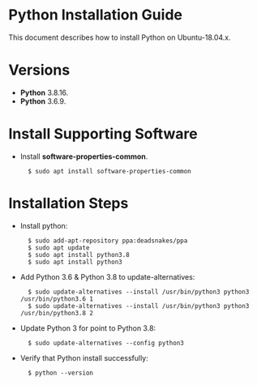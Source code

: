 Python Installation Guide
========================

This document describes how to install Python on Ubuntu-18.04.x.

# Versions

- **Python** 3.8.16.
- **Python** 3.6.9.


# Install Supporting Software

- Install **software-properties-common**.

        $ sudo apt install software-properties-common

# Installation Steps

- Install python:

        $ sudo add-apt-repository ppa:deadsnakes/ppa
        $ sudo apt update
        $ sudo apt install python3.8
        $ sudo apt install python3

- Add Python 3.6 & Python 3.8 to update-alternatives:

        $ sudo update-alternatives --install /usr/bin/python3 python3 /usr/bin/python3.6 1
        $ sudo update-alternatives --install /usr/bin/python3 python3 /usr/bin/python3.8 2

- Update Python 3 for point to Python 3.8:

        $ sudo update-alternatives --config python3

- Verify that Python install successfully:

        $ python --version

